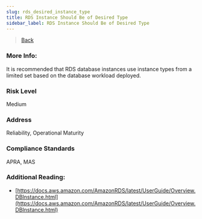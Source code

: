 ```yaml
---
slug: rds_desired_instance_type
title: RDS Instance Should Be of Desired Type
sidebar_label: RDS Instance Should Be of Desired Type
---
```

> [Back](../../rdsmonitoring)

### More Info:
It is recommended that RDS database instances use instance types from a limited set based on the database workload deployed.

### Risk Level
Medium

### Address
Reliability, Operational Maturity

### Compliance Standards
APRA, MAS

### Additional Reading:
- [https://docs.aws.amazon.com/AmazonRDS/latest/UserGuide/Overview.DBInstance.html](https://docs.aws.amazon.com/AmazonRDS/latest/UserGuide/Overview.DBInstance.html) 

